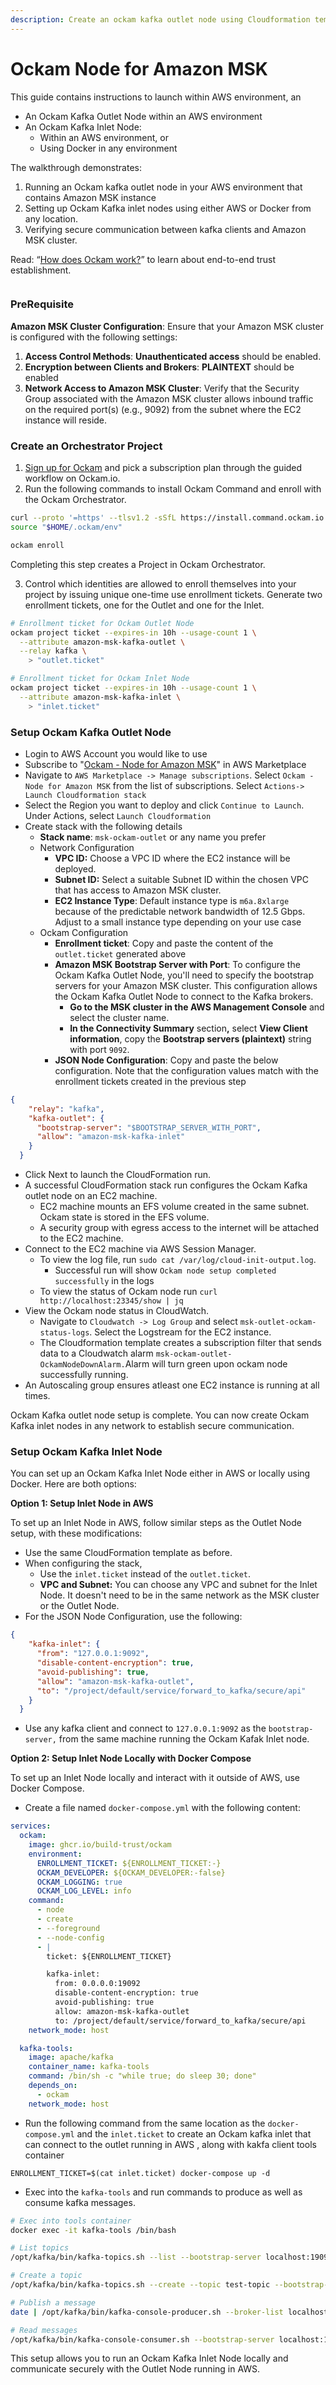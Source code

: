 ```yaml
---
description: Create an ockam kafka outlet node using Cloudformation template
---
```


# Ockam Node for Amazon MSK

This guide contains instructions to launch within AWS environment, an&#x20;

* An Ockam Kafka Outlet Node within an AWS environment
* An Ockam Kafka Inlet Node:
  * Within an AWS environment, or
  * Using Docker in any environment

The walkthrough demonstrates:

1. Running an Ockam kafka outlet node in your AWS environment that contains Amazon MSK instance&#x20;
2. Setting up Ockam Kafka inlet nodes using either AWS or Docker from any location.
3. Verifying secure communication between kafka clients and Amazon MSK cluster.

Read: “[How does Ockam work?](https://docs.ockam.io/how-does-ockam-work)” to learn about end-to-end trust establishment.

<figure><img src="../../../../.gitbook/assets/aws_mp_ockam_node_kafka.png" alt=""><figcaption></figcaption></figure>

### PreRequisite

**Amazon MSK Cluster Configuration**: Ensure that your Amazon MSK cluster is configured with the following settings:

1. **Access Control Methods**: **Unauthenticated access** should be enabled.
2. **Encryption between Clients and Brokers**: **PLAINTEXT** should be enabled
3. **Network Access to Amazon MSK Cluster**:  Verify that the Security Group associated with the Amazon MSK cluster allows inbound traffic on the required port(s) (e.g., 9092) from the subnet where the EC2 instance will reside.

### Create an Orchestrator Project

1. [Sign up for Ockam](https://www.ockam.io/download) and pick a subscription plan through the guided workflow on Ockam.io.
2. Run the following commands to install Ockam Command and enroll with the Ockam Orchestrator.

```bash
curl --proto '=https' --tlsv1.2 -sSfL https://install.command.ockam.io | bash
source "$HOME/.ockam/env"

ockam enroll
```

Completing this step creates a Project in Ockam Orchestrator.

3. Control which identities are allowed to enroll themselves into your project by issuing unique one-time use enrollment tickets. Generate two enrollment tickets, one for the Outlet and one for the Inlet.

```bash
# Enrollment ticket for Ockam Outlet Node
ockam project ticket --expires-in 10h --usage-count 1 \
  --attribute amazon-msk-kafka-outlet \
  --relay kafka \
    > "outlet.ticket"

# Enrollment ticket for Ockam Inlet Node
ockam project ticket --expires-in 10h --usage-count 1 \
  --attribute amazon-msk-kafka-inlet \
    > "inlet.ticket"
```

### Setup Ockam Kafka Outlet Node

* Login to AWS Account you would like to use
* Subscribe to "[Ockam - Node for Amazon MSK](https://aws.amazon.com/marketplace/pp/prodview-iztqd27voc4xg)"  in AWS Marketplace&#x20;
* Navigate to `AWS Marketplace -> Manage subscriptions`. Select `Ockam - Node for Amazon MSK` from the list of subscriptions. Select `Actions-> Launch Cloudformation stack`&#x20;
* Select the Region you want to deploy and click `Continue to Launch`. Under Actions, select `Launch Cloudformation`
* Create stack with the following details
  * **Stack name**: `msk-ockam-outlet` or any name you prefer
  * Network Configuration
    * **VPC ID:** Choose a VPC ID where the EC2 instance will be deployed.
    * **Subnet ID:** Select a suitable Subnet ID within the chosen VPC that has access to Amazon MSK cluster.
    * **EC2 Instance Type**: Default instance type is `m6a.8xlarge` because of the predictable network bandwidth of 12.5 Gbps. Adjust to a small instance type depending on your use case&#x20;
  * Ockam Configuration
    * **Enrollment ticket**: Copy and paste the content of the `outlet.ticket` generated above
    * **Amazon MSK Bootstrap Server with Port**: To configure the Ockam Kafka Outlet Node, you'll need to specify the bootstrap servers for your Amazon MSK cluster. This configuration allows the Ockam Kafka Outlet Node to connect to the Kafka brokers.
      * **Go to the MSK cluster in the AWS Management Console** and select the cluster name.
      * **In the Connectivity Summary** sectio&#x6E;**,** select **View Client information**, copy the **Bootstrap servers (plaintext)** string with port `9092`.
    * **JSON Node Configuration**: Copy and paste the below configuration. Note that the configuration values match with the enrollment tickets created in the previous step

```json
{
    "relay": "kafka",
    "kafka-outlet": {
      "bootstrap-server": "$BOOTSTRAP_SERVER_WITH_PORT",
      "allow": "amazon-msk-kafka-inlet"
    }
  }

```

* Click Next to launch the CloudFormation run.
* A successful CloudFormation stack run configures the Ockam Kafka outlet node on an EC2 machine.
  * EC2 machine mounts an EFS volume created in the same subnet. Ockam state is stored in the EFS volume.
  * A security group with egress access to the internet will be attached to the EC2 machine.
* Connect to the EC2 machine via AWS Session Manager.&#x20;
  * To view the log file, run `sudo cat /var/log/cloud-init-output.log`.
    * Successful run will show `Ockam node setup completed successfully` in the logs
  * To view the status of Ockam node run `curl http://localhost:23345/show | jq`
* View the Ockam node status in CloudWatch.
  * Navigate to `Cloudwatch -> Log Group` and select `msk-outlet-ockam-status-logs`. Select the Logstream for the EC2 instance.&#x20;
  * The Cloudformation template creates a subscription filter that sends data to a Cloudwatch alarm `msk-ockam-outlet-OckamNodeDownAlarm.`Alarm will turn green upon ockam node successfully running.&#x20;
* An Autoscaling group ensures atleast one EC2 instance is running at all times.

Ockam Kafka outlet node setup is complete. You can now create Ockam Kafka inlet nodes in any network to establish secure communication.

### Setup Ockam Kafka Inlet Node

You can set up an Ockam Kafka Inlet Node either in AWS or locally using Docker. Here are both options:

**Option 1: Setup Inlet Node in AWS**

To set up an Inlet Node in AWS,  follow similar steps as the Outlet Node setup, with these modifications:

* Use the same CloudFormation template as before.
* When configuring the stack,&#x20;
  * Use the `inlet.ticket` instead of the `outlet.ticket`.
  * **VPC and Subnet:** You can choose any VPC and subnet for the Inlet Node. It doesn't need to be in the same network as the MSK cluster or the Outlet Node.
* For the JSON Node Configuration, use the following:

```json
{
    "kafka-inlet": {
      "from": "127.0.0.1:9092",
      "disable-content-encryption": true,
      "avoid-publishing": true,
      "allow": "amazon-msk-kafka-outlet",
      "to": "/project/default/service/forward_to_kafka/secure/api"
    }
  }
```

* Use any kafka client and connect to `127.0.0.1:9092` as the `bootstrap-server,` from the same machine running the Ockam Kafak Inlet node.

**Option 2: Setup Inlet Node Locally with Docker Compose**

To set up an Inlet Node locally and interact with it outside of AWS,  use Docker Compose.&#x20;

* Create a file named `docker-compose.yml` with the following content:

```yaml
services:
  ockam:
    image: ghcr.io/build-trust/ockam
    environment:
      ENROLLMENT_TICKET: ${ENROLLMENT_TICKET:-}
      OCKAM_DEVELOPER: ${OCKAM_DEVELOPER:-false}
      OCKAM_LOGGING: true
      OCKAM_LOG_LEVEL: info
    command:
      - node
      - create
      - --foreground
      - --node-config
      - |
        ticket: ${ENROLLMENT_TICKET}

        kafka-inlet:
          from: 0.0.0.0:19092
          disable-content-encryption: true
          avoid-publishing: true
          allow: amazon-msk-kafka-outlet
          to: /project/default/service/forward_to_kafka/secure/api
    network_mode: host

  kafka-tools:
    image: apache/kafka
    container_name: kafka-tools
    command: /bin/sh -c "while true; do sleep 30; done"
    depends_on:
      - ockam
    network_mode: host
```

* Run the following command from the same location as the `docker-compose.yml` and the `inlet.ticket` to create an Ockam kafka inlet that can connect to the outlet running in AWS , along with kakfa client tools container

```
ENROLLMENT_TICKET=$(cat inlet.ticket) docker-compose up -d
```

* Exec into the `kafka-tools` and run commands to produce as well as consume kafka messages.

```bash
# Exec into tools container
docker exec -it kafka-tools /bin/bash

# List topics
/opt/kafka/bin/kafka-topics.sh --list --bootstrap-server localhost:19092

# Create a topic
/opt/kafka/bin/kafka-topics.sh --create --topic test-topic --bootstrap-server localhost:19092 --partitions 1 --replication-factor 1

# Publish a message
date | /opt/kafka/bin/kafka-console-producer.sh --broker-list localhost:19092 --topic test-topic

# Read messages
/opt/kafka/bin/kafka-console-consumer.sh --bootstrap-server localhost:19092 --topic test-topic --from-beginning

```

This setup allows you to run an Ockam Kafka Inlet Node locally and communicate securely with the Outlet Node running in AWS.
